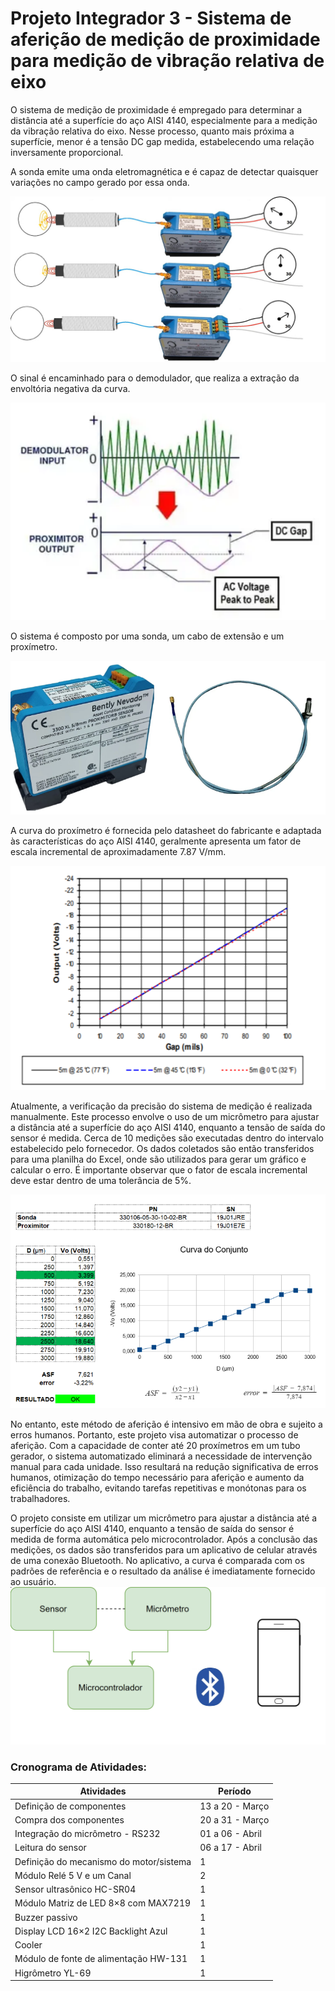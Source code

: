 # Projeto Integrador 3 - Sistema de aferição de medição de proximidade para medição de vibração relativa de eixo

O sistema de medição de proximidade é empregado para determinar a distância até a superfície do aço AISI 4140, especialmente para a medição da vibração relativa do eixo. Nesse processo, quanto mais próxima a superfície, menor é a tensão DC gap medida, estabelecendo uma relação inversamente proporcional.

A sonda emite uma onda eletromagnética e é capaz de detectar quaisquer variações no campo gerado por essa onda.

![](https://github.com/maiteluisaa/pi3/blob/main/figures/sensor.jpeg)

O sinal é encaminhado para o demodulador, que realiza a extração da envoltória negativa da curva.

![](https://github.com/maiteluisaa/pi3/blob/main/figures/output.png)

O sistema é composto por uma sonda, um cabo de extensão e um proxímetro. 

![](https://github.com/maiteluisaa/pi3/blob/main/figures/componentes.png)

A curva do proxímetro é fornecida pelo datasheet do fabricante e adaptada às características do aço AISI 4140, geralmente apresenta um fator de escala incremental de aproximadamente 7.87 V/mm.

![](https://github.com/maiteluisaa/pi3/blob/main/figures/curva.png)

Atualmente, a verificação da precisão do sistema de medição é realizada manualmente. Este processo envolve o uso de um micrômetro para ajustar a distância até a superfície do aço AISI 4140, enquanto a tensão de saída do sensor é medida. Cerca de 10 medições são executadas dentro do intervalo estabelecido pelo fornecedor. Os dados coletados são então transferidos para uma planilha do Excel, onde são utilizados para gerar um gráfico e calcular o erro. É importante observar que o fator de escala incremental deve estar dentro de uma tolerância de 5%.

![](https://github.com/maiteluisaa/pi3/blob/main/figures/afericaomanual.png)

No entanto, este método de aferição é intensivo em mão de obra e sujeito a erros humanos. Portanto, este projeto visa automatizar o processo de aferição. Com a capacidade de conter até 20 proxímetros em um tubo gerador, o sistema automatizado eliminará a necessidade de intervenção manual para cada unidade. Isso resultará na redução significativa de erros humanos, otimização do tempo necessário para aferição e aumento da eficiência do trabalho, evitando tarefas repetitivas e monótonas para os trabalhadores.

O projeto consiste em utilizar um micrômetro para ajustar a distância até a superfície do aço AISI 4140, enquanto a tensão de saída do sensor é medida de forma automática pelo microcontrolador. Após a conclusão das medições, os dados são transferidos para um aplicativo de celular através de uma conexão Bluetooth. No aplicativo, a curva é comparada com os padrões de referência e o resultado da análise é imediatamente fornecido ao usuário.
![](https://github.com/maiteluisaa/pi3/blob/main/figures/sistema.png)

### Cronograma de Atividades:

|  Atividades                                        | Período    |
| -------------------------------------------------- | ---------- |
| Definição de componentes | 13 a 20 - Março |
| Compra dos componentes | 20 a 31 - Março |
| Integração do micrômetro - RS232 | 01 a 06 - Abril |
| Leitura do sensor | 06 a 17 - Abril |
| Definição do mecanismo do motor/sistema |      1     |
| Módulo Relé 5 V e um Canal |      2     |
| Sensor ultrasônico HC-SR04 |      1     |
| Módulo Matriz de LED 8×8 com MAX7219 |      1     |
| Buzzer passivo |      1     |
| Display LCD 16×2 I2C Backlight Azul |      1     |
| Cooler |      1     |
| Módulo de fonte de alimentação HW-131 | 1 | 
| Higrômetro YL-69 | 1 |
